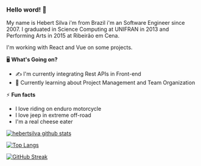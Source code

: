 ### Hello word! 👋

My name is Hebert Silva i'm from Brazil i'm an Software Engineer since 2007. I graduated in Science Computing at UNIFRAN in 2013 and Performing Arts in 2015 at Ribeirão em Cena.

I'm working with React and Vue on some projects.

🖥 **What's Going on?**

- ✍️ I'm currently integrating Rest APIs in Front-end
- 🌱 Currently learning about Project Management and Team Organization

⚡️ **Fun facts**

- I love riding on enduro motorcycle
- I love jeep in extreme off-road
- I'm a real cheese eater

[![hebertsilva github stats](https://github-readme-stats.vercel.app/api?username=hebertsilva&show_icons=true&title_color=fff&icon_color=37aaff&text_color=f8f8f2&bg_color=171c24&count_private=true)](https://github.com/hebertsilva)


[![Top Langs](https://github-readme-stats.vercel.app/api/top-langs/?username=hebertsilva&layout=compact&hide=java&text_color=f8f8f2&bg_color=171c24)](https://github.com/hebertsilva)

[![GitHub Streak](https://github-readme-streak-stats.herokuapp.com/?user=hebertsilva&theme=dark)](https://git.io/streak-stats)

